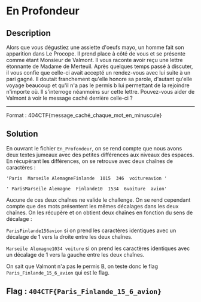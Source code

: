 # En Profondeur

## Description

Alors que vous dégustiez une assiette d'oeufs mayo, un homme fait son apparition dans Le Procope. Il prend place à côté de vous et se présente comme étant Monsieur de Valmont. Il vous raconte avoir reçu une lettre étonnante de Madame de Merteuil. Après quelques temps passé à discuter, il vous confie que celle-ci avait accepté un rendez-vous avec lui suite à un pari gagné. Il doutait franchement qu'elle honore sa parole, d'autant qu'elle voyage beaucoup et qu'il n'a pas le permis b lui permettant de la rejoindre n'importe où. Il s'interroge néanmoins sur cette lettre. Pouvez-vous aider de Valmont à voir le message caché derrière celle-ci ?

---

Format : 404CTF{message_caché_chaque_mot_en_minuscule}

## Solution

En ouvrant le fichier `En_Profondeur`, on se rend compte que nous avons deux textes jumeaux avec des petites différences aux niveaux des espaces. En récupérant les différences, on se retrouve avec deux chaînes de caractères :

`'Paris  Marseile AlemagneFinlande  1015  346  voitureavion '`

`' ParisMarseile Alemagne  Finlande10  1534  6voiture  avion'`

Aucune de ces deux chaînes ne valide le challenge. On se rend cependant compte que des mots présentent les mêmes décalages dans les deux chaînes. On les récupère et on obtient deux chaînes en fonction du sens de décalage :

`ParisFinlande156avion` si on prend les caractères identiques avec un décalage de 1 vers la droite entre les deux chaînes.

`Marseile Alemagne1034 voiture` si on prend les caractères identiques avec un décalage de 1 vers la gauche entre les deux chaînes.

On sait que Valmont n'a pas le permis B, on teste donc le flag `Paris_Finlande_15_6_avion` qui est le flag.

## Flag : `404CTF{Paris_Finlande_15_6_avion}`
